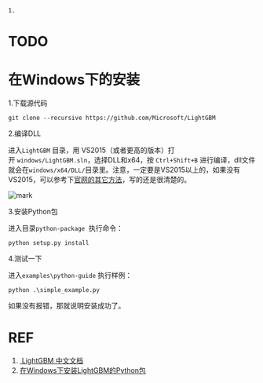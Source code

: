 
    1.




# TODO





# 在Windows下的安装




1.下载源代码

`git clone --recursive https://github.com/Microsoft/LightGBM`

2.编译DLL

进入`LightGBM` 目录，用 VS2015（或者更高的版本）打开 `windows/LightGBM.sln`，选择DLL和x64，按 `Ctrl+Shift+B` 进行编译，dll文件就会在`windows/x64/DLL/`目录里。注意，一定要是VS2015以上的，如果没有VS2015，可以参考下[官网的其它方法](http://lightgbm.apachecn.org/cn/latest/Installation-Guide.html)，写的还是很清楚的。


![mark](http://pacdb2bfr.bkt.clouddn.com/blog/image/180729/cLIi3FLFIf.png?imageslim)


3.安装Python包

进入目录`python-package`  执行命令：


    python setup.py install


4.测试一下

进入`examples\python-guide` 执行样例：


    python .\simple_example.py


如果没有报错，那就说明安装成功了。





# REF





1. [ LightGBM 中文文档](http://lightgbm.apachecn.org/cn/latest/index.html)
2. [在Windows下安装LightGBM的Python包](https://blog.csdn.net/jiaqiangbandongg/article/details/53814663)
